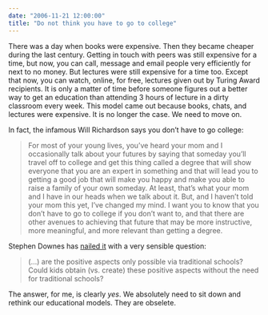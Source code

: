 ```yaml
---
date: "2006-11-21 12:00:00"
title: "Do not think you have to go to college"
---
```




There was a day when books were expensive. Then they became cheaper during the last century. Getting in touch with peers was still expensive for a time, but now, you can call, message and email people very efficiently for next to no money. But lectures were still expensive for a time too. Except that now, you can watch, online, for free, lectures given out by Turing Award recipients. It is only a matter of time before someone figures out a better way to get an education than attending 3 hours of lecture in a dirty classroom every week. This model came out because books, chats, and lectures were expensive. It is no longer the case. We need to move on.

In fact, the infamous Will Richardson says you don&rsquo;t have to go college:

> For most of your young lives, you&rsquo;ve heard your mom and I occasionally talk about your futures by saying that someday you&rsquo;ll travel off to college and get this thing called a degree that will show everyone that you are an expert in something and that will lead you to getting a good job that will make you happy and make you able to raise a family of your own someday. At least, that&rsquo;s what your mom and I have in our heads when we talk about it. But, and I haven&rsquo;t told your mom this yet, I&rsquo;ve changed my mind. I want you to know that you don&rsquo;t have to go to college if you don&rsquo;t want to, and that there are other avenues to achieving that future that may be more instructive, more meaningful, and more relevant than getting a degree.


Stephen Downes has [nailed it](http://www.downes.ca/cgi-bin/page.cgi?post=36623) with a very sensible question:

> (&hellip;) are the positive aspects only possible via traditional schools? Could kids obtain (vs. create) these positive aspects without the need for traditional schools?


The answer, for me, is clearly <em>yes</em>. We absolutely need to sit down and rethink our educational models. They are obselete.

